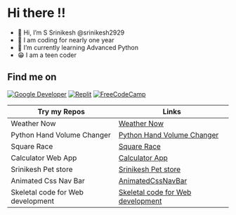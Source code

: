 # Hi there !!
-  👋 Hi, I’m S Srinikesh @srinikesh2929
-  👀 I am coding for nearly one year
-  🌱 I’m currently learning Advanced Python
-  😁 I am a teen coder
## Find me on 
[![Google Developer](https://img.shields.io/badge/Google_Dev-100000?style=for-the-badge&logo=google&logoColor=white)](https://developers.google.com/profile/u/hivecodr)
[![Replit](https://img.shields.io/badge/replit-100000?style=for-the-badge&logo=replit&logoColor=white)](https://replit.com/@srinikesh2929)
[![FreeCodeCamp](https://img.shields.io/badge/freecodecamp-100000?style=for-the-badge&logo=freecodecamp&logoColor=white)](https://www.freecodecamp.org/srinikesh2929)

Try my Repos|Links
-----------------|-----
Weather Now | [Weather Now](https://weather-now.pages.dev)
Python Hand Volume Changer|[Python Hand Volume Changer](https://github.com/srinikesh2929/python-hand-volume-changer)
Square Race|[Square Race](https://github.com/srinikesh2929/square-race)
Calculator Web App |[Calculator App](https://github.com/srinikesh2929/Calculator_App)
Srinikesh Pet store|[Srinikesh Pet store](https://github.com/srinikesh2929/A_Pet_store_project)
Animated Css Nav Bar|[AnimatedCssNavBar](https://github.com/srinikesh2929/responsive-navbar)
Skeletal code for Web development | [Skeletal code for Web development](https://github.com/srinikesh2929/Skeletal_code_for_web_development)

<!---
srinikesh2929/srinikesh2929 is a ✨ special ✨ repository because its `README.md` (this file) appears on your GitHub profile.
You can click the Preview link to take a look at your changes.
--->
